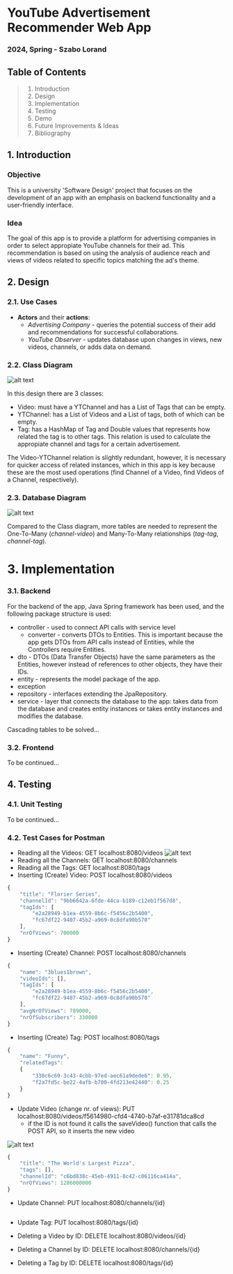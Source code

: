 # YouTube Advertisement Recommender Web App
### 2024, Spring - Szabo Lorand

## Table of Contents
> 1. Introduction
> 2. Design 
> 3. Implementation
> 4. Testing
> 5. Demo
> 6. Future Improvements & Ideas
> 7. Bibliography

## 1. Introduction
### Objective
This is a university 'Software Design' project that focuses on the development of an app with an emphasis on backend functionality and a user-friendly interface.
### Idea
The goal of this app is to provide a platform for advertising companies in order to select appropiate YouTube channels for their ad. This recommendation is based on using the analysis of audience reach and views of videos related to specific topics matching the ad's theme.

## 2. Design
### 2.1. Use Cases

- __Actors__ and their __actions__: 
    - _Advertising Company_ - queries the potential success of their add and recommendations for successful collaborations.
    - _YouTube Observer_ - updates database upon changes in views, new videos, channels, or adds data on demand.

### 2.2. Class Diagram

![alt text](class_diagram-1.png)

In this design there are 3 classes:
- Video: must have a YTChannel and has a List of Tags that can be empty.
-  YTChannel: has a List of Videos and a List of tags, both of which can be empty.
- Tag: has a HashMap of Tag and Double values that represents how related the tag is to other tags. This relation is used to calculate the appropiate channel and tags for a certain advertisement.

The Video-YTChannel relation is slightly redundant, however, it is necessary for quicker access of related instances, which in this app is key because these are the most used operations (find Channel of a Video, find Videos of a Channel, respectively).


### 2.3. Database Diagram

![alt text](db_diagram-1.png)

Compared to the Class diagram, more tables are needed to represent the One-To-Many (_channel-video_) and Many-To-Many relationships (_tag-tag_, _channel-tag_).

# 3. Implementation
### 3.1. Backend
For the backend of the app, Java Spring framework has been used, and the following package structure is used:
- controller - used to connect API calls with service level
    - converter - converts DTOs to Entities. This is important because the app gets DTOs from API calls instead of Entities, while the Controllers require Entities.
- dto - DTOs (Data Transfer Objects) have the same parameters as the Entities, however instead of references to other objects, they have their IDs.
- entity - represents the model package of the app.
- exception
- repository - interfaces extending the JpaRepository.
- service - layer that connects the database to the app: takes data from the database and creates entity instances or takes entity instances and modifies the database.

Cascading tables to be solved...

### 3.2. Frontend
To be continued...

## 4. Testing
### 4.1. Unit Testing
To be continued...

### 4.2. Test Cases for Postman

- Reading all the Videos: GET localhost:8080/videos
![alt text](get_videos.png)
- Reading all the Channels: GET localhost:8080/channels
- Reading all the Tags: GET localhost:8080/tags
- Inserting (Create) Video: POST localhost:8080/videos
```js
{
    "title": "Florier Series",
    "channelId": "9bb6642a-6fde-44ca-b189-c12eb1f567d8",
    "tagIds": [
        "e2a28949-b1ea-4559-8b6c-f5456c2b5400",
        "fc67df22-9407-45b2-a969-0c8dfa90b570"
    ],
    "nrOfViews": 700000
}
```
- Inserting (Create) Channel: POST localhost:8080/channels
```js
{
    "name": "3blues1brown",
    "videoIds": [],
    "tagIds": [
        "e2a28949-b1ea-4559-8b6c-f5456c2b5400",
        "fc67df22-9407-45b2-a969-0c8dfa90b570"
    ],
    "avgNrOfViews": 789000,
    "nrOfSubscribers": 330000
}
```
- Inserting (Create) Tag: POST localhost:8080/tags
```js
{
    "name": "Funny",
    "relatedTags": 
    {
        "330c6c69-3c43-4cbb-97ed-aec61a9dede6": 0.95,
        "f2a7fd5c-be22-4afb-b700-4fd213e42440": 0.25
    } 
}
```
- Update Video (change nr. of views): PUT localhost:8080/videos/f5614980-cfd4-4740-b7af-e31781dca8cd
    - if the ID is not found it calls the saveVideo() function that calls the POST API, so it inserts the new video

![alt text](put_video.png)
```js
{
    "title": "The World's Largest Pizza",
    "tags": [],
    "channelId": "c6bd838c-45eb-4911-8c42-c06116ca414a",
    "nrOfViews": 1286000000
}
```
- Update Channel: PUT localhost:8080/channels/{id}
```js

```
- Update Tag: PUT localhost:8080/tags/{id}

- Deleting a Video by ID: DELETE localhost:8080/videos/{id}
- Deleting a Channel by ID: DELETE localhost:8080/channels/{id}
- Deleting a Tag by ID: DELETE localhost:8080/tags/{id}